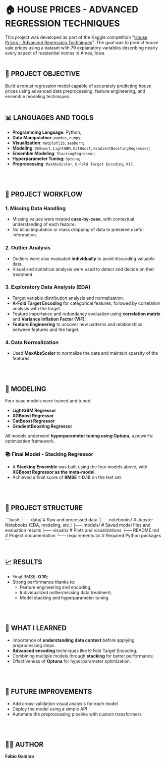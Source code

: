 # 🏠 **HOUSE PRICES - ADVANCED REGRESSION TECHNIQUES**

This project was developed as part of the Kaggle competition "[House Prices - Advanced Regression Techniques](https://www.kaggle.com/competitions/house-prices-advanced-regression-techniques)". The goal was to predict house sale prices using a dataset with 79 explanatory variables describing nearly every aspect of residential homes in Ames, Iowa.
<br>
<br>

## 📌 **PROJECT OBJECTIVE**

Build a robust regression model capable of accurately predicting house prices using advanced data preprocessing, feature engineering, and ensemble modeling techniques.
<br>
<br>

## 📊 **LANGUAGES AND TOOLS**

- **Programming Language**: Python;
- **Data Manipulation**: `pandas`, `numpy`;
- **Visualization**: `matplotlib`, `seaborn`;
- **Modeling**: `XGBoost`, `LightGBM`, `CatBoost`, `GradientBoostingRegressor`;
- **Ensemble Modeling**: `StackingRegressor`;
- **Hyperparameter Tuning**: `Optuna`;
- **Preprocessing**: `MaxAbsScaler`, `K-Fold Target Encoding`, `VIF`.
<br>
<br>

## 🧠 **PROJECT WORKFLOW**

### 1. Missing Data Handling
- Missing values were treated **case-by-case**, with contextual understanding of each feature.
- No blind imputation or mass dropping of data to preserve useful information.

### 2. Outlier Analysis
- Outliers were also evaluated **individually** to avoid discarding valuable data.
- Visual and statistical analysis were used to detect and decide on their treatment.

### 3. Exploratory Data Analysis (EDA)
- Target variable distribution analysis and normalization.
- **K-Fold Target Encoding** for categorical features, followed by correlation analysis with the target.
- Feature importance and redundancy evaluation using **correlation matrix** and **Variance Inflation Factor (VIF)**.
- **Feature Engineering** to uncover new patterns and relationships between features and the target.

### 4. Data Normalization
- Used **MaxAbsScaler** to normalize the data and maintain sparsity of the features.
<br>
<br>

## 🤖 **MODELING**

Four base models were trained and tuned:

- **LightGBM Regressor**
- **XGBoost Regressor**
- **CatBoost Regressor**
- **GradientBoosting Regressor**

All models underwent **hyperparameter tuning using Optuna**, a powerful optimization framework.

### 📚 Final Model - Stacking Regressor
- A **Stacking Ensemble** was built using the four models above, with **XGBoost Regressor as the meta-model**.
- Achieved a final score of **RMSE = 0.10** on the test set.
<br>
<br>

## 📁 **PROJECT STRUCTURE**

\`\`\`bash
├── data/                   # Raw and processed data
├── notebooks/              # Jupyter Notebooks (EDA, modeling, etc.)
├── models/                 # Saved model files and evaluation results
├── visuals/                # Plots and visualizations
├── README.md               # Project documentation
└── requirements.txt        # Required Python packages
\`\`\`
<br>
<br>

## 📈 **RESULTS**

- Final RMSE: **0.10**;
- Strong performance thanks to:
  - Feature engineering and encoding;
  - Individualized outlier/missing data treatment;
  - Model stacking and hyperparameter tuning.
<br>
<br>

## 🧠 **WHAT I LEARNED**

- Importance of **understanding data context** before applying preprocessing steps.
- **Advanced encoding** techniques like K-Fold Target Encoding.
- Combining multiple models through **stacking** for better performance.
- Effectiveness of **Optuna** for hyperparameter optimization.
<br>
<br>

## 📌 **FUTURE IMPROVEMENTS**

- Add cross-validation visual analysis for each model
- Deploy the model using a simple API
- Automate the preprocessing pipeline with custom transformers
<br>
<br>

## 🧑‍💻 **AUTHOR**

**Fábio Galdino**